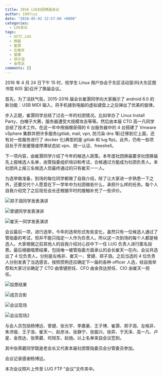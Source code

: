 ```yaml
---
title: 2016 LUG社团换届会议
author: 1997cui
date: "2016-05-02 22:57:06 +0800"
categories:
  - LUG会议
tags:
  - USTC_LUG
  - 换届
  - 崔灏
  - 左格非
  - 曾键
  - 郑子涵
  - 金孜达
comments: []
---
```


2016 年 4 月 24 日下午 15 时，校学生 Linux 用户协会于东区活动室(科大东区图书馆 605 室)召开了换届会议。

首先，为了活跃气氛，2015-2016 届会长崔灏同学向大家展示了 android 6.0 的新功能：USB MIDI 输入，将手机接到电脑的虚拟键盘上之后弹出了优美的旋律。

步入正题，崔灏同学总结了过去一年的社团情况。比如举办了 Linux Install Party，白帽子大赛，服务器遭受大规模攻击等等。然后由本届 CTO 高一凡同学总结了技术工作。在这一年中用捐赠获得的 6 台服务器中的 4 台搭建了 Vmware vSphere 集群并把许多服务(gitlab, mail, vpn, 防污染 dns 等)迁移到它上面，还有对一些服务进行了 docker 化(典型的是 gitlab 和 lug ftp)。此外，仍有一些项目处于开发缓慢或停滞状态如 vpn、统一认证、freeshell。

下一项内容，由崔灏同学介绍了今年的候选人政策。本年度社团换届要求社团换届先上报候选人名单，由管指委组织培训和考试，合格通过方能成为社团负责人。本社团共上报三名候选人但最终通过的只有崔天一一人。

为选举做准备，到场的每位同学都做了自我介绍，除了让大家进一步熟悉一下之外，还要交代个人愿意在下一学年中为社团做些什么，承担什么样的任务。每个人自我介绍完了之后现任会长还根据平时的接触补充了一些评价。

![郑子涵同学发表演讲](http://ftp.lug.ustc.edu.cn/%E4%BC%9A%E8%AE%AE/2016.04.24_%E6%8D%A2%E5%B1%8A%E5%A4%A7%E4%BC%9A/IMG_20160424_162306.jpg)

![曾键同学发表演讲](http://ftp.lug.ustc.edu.cn/%E4%BC%9A%E8%AE%AE/2016.04.24_%E6%8D%A2%E5%B1%8A%E5%A4%A7%E4%BC%9A/IMG_20160424_162405.jpg)

![崔天一同学发表演讲](http://ftp.lug.ustc.edu.cn/%E4%BC%9A%E8%AE%AE/2016.04.24_%E6%8D%A2%E5%B1%8A%E5%A4%A7%E4%BC%9A/photo_2016-04-29_22-07-36.jpg)

会议最后一项，进行选举，今年的选举形式有些变化，虽然只有一位候选人通过了管指委的考试，但并不能只指定一人作为负责人。所以这一次到场的每个人都是候选人。大家根据之前其他人的自我介绍对心目中下一任 LUG 负责人进行匿名投票。最后根据唱票结果，包括唯一被管指委方面承认的会长崔天一在内，会议共选出了 4 位负责人，分别是左格非、崔天一、曾键、郑子涵。之后当选的 4 位负责人分别发表了当选感言。按照惯例还应确定下一届的各种 officer 人选，经自我举荐和大家讨论确定了 CTO 由曾键担任、CFO 由金孜达担任、CIO 由崔天一担任。

![投票结果](http://ftp.lug.ustc.edu.cn/%E4%BC%9A%E8%AE%AE/2016.04.24_%E6%8D%A2%E5%B1%8A%E5%A4%A7%E4%BC%9A/IMG_20160424_162824.jpg)

![成员合影](http://ftp.lug.ustc.edu.cn/%E4%BC%9A%E8%AE%AE/2016.04.24_%E6%8D%A2%E5%B1%8A%E5%A4%A7%E4%BC%9A/IMG_20160424_162757.jpg)

![会议现场](http://ftp.lug.ustc.edu.cn/%E4%BC%9A%E8%AE%AE/2016.04.24_%E6%8D%A2%E5%B1%8A%E5%A4%A7%E4%BC%9A/photo_2016-04-29_22-07-22.jpg)

![会议现场2](http://ftp.lug.ustc.edu.cn/%E4%BC%9A%E8%AE%AE/2016.04.24_%E6%8D%A2%E5%B1%8A%E5%A4%A7%E4%BC%9A/photo_2016-04-29_22-07-29.jpg)

与会人员包括杨博远、曾键、张光宇、李嘉豪、王子博、崔灏、郑子涵、左格非、朱沛俊、王子浩、崔天一、赵彦冰、张静宁、张振兴、徐弈、于天泽、高一凡、卢星、金孜达、张荣葳、何旭东、赵驰。以上名单来自会议签到。

其中张荣葳同学既是老会长又代表本届社团管指委员会分管委员参加。

会议记录感谢杨博远。

本次会议照片上传至 LUG FTP “会议”文件夹中。
